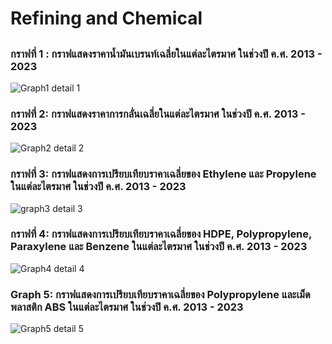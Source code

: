 # Refining and Chemical

##
### กราฟที่ 1 : กราฟแสดงราคาน้ำมันเบรนท์เฉลี่ยในแต่ละไตรมาศ ในช่วงปี ค.ศ. 2013 - 2023
![Graph1](https://github.com/JiawYupa/miniproject-DADS5001/assets/126368266/95bdb5f2-fff0-47b8-931a-e08d6e52b0d3)
detail 1 



### กราฟที่ 2: กราฟแสดงราคาการกลั่นเฉลี่ยในแต่ละไตรมาศ ในช่วงปี ค.ศ. 2013 - 2023
![Graph2](https://github.com/JiawYupa/miniproject-DADS5001/assets/126368266/d3e0a323-5be9-4aa3-ac16-861ae6ef9c22)
detail 2



### กราฟที่ 3: กราฟแสดงการเปรียบเทียบราคาเฉลี่ยของ Ethylene และ Propylene ในแต่ละไตรมาศ ในช่วงปี ค.ศ. 2013 - 2023
![graph3](https://github.com/JiawYupa/miniproject-DADS5001/assets/126368266/9d65c842-d9e1-4a2f-a006-b2b142c79f3c)
detail 3



### กราฟที่ 4: กราฟแสดงการเปรียบเทียบราคาเฉลี่ยของ HDPE, Polypropylene, Paraxylene และ Benzene ในแต่ละไตรมาศ ในช่วงปี ค.ศ. 2013 - 2023
![Graph4](https://github.com/JiawYupa/miniproject-DADS5001/assets/126368266/04e2bef0-57a7-42c3-ac75-dfaeda93cd03)
detail 4



### Graph 5: กราฟแสดงการเปรียบเทียบราคาเฉลี่ยของ Polypropylene และเม็ดพลาสติก ABS ในแต่ละไตรมาศ ในช่วงปี ค.ศ. 2013 - 2023
![Graph5](https://github.com/JiawYupa/miniproject-DADS5001/assets/126368266/8e5e9ae1-7a96-4ce0-a132-4ddbd6528b07)
detail 5


